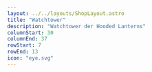 ```yaml
---
layout: ../../layouts/ShopLayout.astro
title: "Watchtower"
description: "Watchtower der Hooded Lanterns"
columnStart: 30
columnEnd: 37
rowStart: 7
rowEnd: 13
icon: "eye.svg"
---
```

